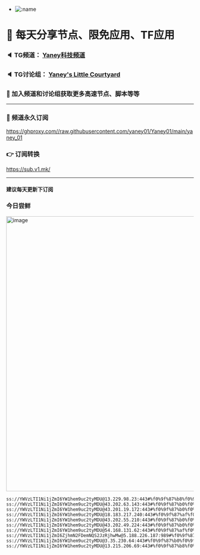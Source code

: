 +   ![:name](https://count.getloli.com/get/@yaney01?theme=gelbooru-h)

# 🚀 每天分享节点、限免应用、TF应用
### 🔈 TG频道： [Yaney科技频道](https://t.me/yaney_01) 
### 🔈 TG讨论组： [Yaney's Little Courtyard](https://t.me/+caB8IkK7JvMzM2I1)
### 🔔 加入频道和讨论组获取更多高速节点、脚本等等  
***
### 🔗  频道永久订阅
   https://ghproxy.com//raw.githubusercontent.com/yaney01/Yaney01/main/yaney_01
### 👉  订阅转换
   https://sub.v1.mk/
***
#### 建议每天更新下订阅
### 今日尝鲜
<img width="739" alt="image" src="https://github.com/yaney01/Yaney01/assets/53202722/a4c3620e-07fe-44df-95f7-59fb21455f13">


```
ss://YWVzLTI1Ni1jZmI6YW1hem9uc2tyMDU@13.229.98.23:443#%f0%9f%87%b8%f0%9f%87%ac_SG_%e6%96%b0%e5%8a%a0%e5%9d%a1_125
ss://YWVzLTI1Ni1jZmI6YW1hem9uc2tyMDU@43.202.63.143:443#%f0%9f%87%b0%f0%9f%87%b7_KR_%e9%9f%a9%e5%9b%bd_111
ss://YWVzLTI1Ni1jZmI6YW1hem9uc2tyMDU@43.201.19.172:443#%f0%9f%87%b0%f0%9f%87%b7_KR_%e9%9f%a9%e5%9b%bd_75
ss://YWVzLTI1Ni1jZmI6YW1hem9uc2tyMDU@18.183.217.240:443#%f0%9f%87%af%f0%9f%87%b5_JP_%e6%97%a5%e6%9c%ac_129
ss://YWVzLTI1Ni1jZmI6YW1hem9uc2tyMDU@43.202.55.210:443#%f0%9f%87%b0%f0%9f%87%b7_KR_%e9%9f%a9%e5%9b%bd_122
ss://YWVzLTI1Ni1jZmI6YW1hem9uc2tyMDU@43.202.49.224:443#%f0%9f%87%b0%f0%9f%87%b7_KR_%e9%9f%a9%e5%9b%bd_121
ss://YWVzLTI1Ni1jZmI6YW1hem9uc2tyMDU@54.168.131.62:443#%f0%9f%87%af%f0%9f%87%b5_JP_%e6%97%a5%e6%9c%ac_124
ss://YWVzLTI1Ni1jZmI6ZjhmN2FDemNQS2JzRjhwMw@5.188.226.187:989#%f0%9f%87%ae%f0%9f%87%b9_IT_%e6%84%8f%e5%a4%a7%e5%88%a9_77
ss://YWVzLTI1Ni1jZmI6YW1hem9uc2tyMDU@3.35.230.64:443#%f0%9f%87%b0%f0%9f%87%b7_KR_%e9%9f%a9%e5%9b%bd_112
ss://YWVzLTI1Ni1jZmI6YW1hem9uc2tyMDU@13.215.206.69:443#%f0%9f%87%b8%f0%9f%87%ac_SG_%e6%96%b0%e5%8a%a0%e5%9d%a1_126
